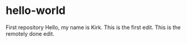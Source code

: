 # hello-world
First repository
Hello, my name is Kirk.
This is the first edit.
This is the remotely done edit.
